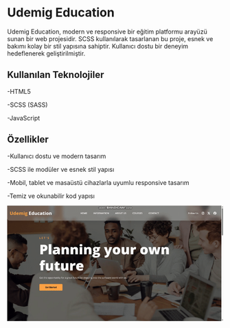 <h1> Udemig Education </h1>

Udemig Education, modern ve responsive bir eğitim platformu arayüzü sunan bir web projesidir. SCSS kullanılarak tasarlanan bu proje, esnek ve bakımı kolay bir stil yapısına sahiptir. Kullanıcı dostu bir deneyim hedeflenerek geliştirilmiştir.

<h2> Kullanılan Teknolojiler </h2>

-HTML5

-SCSS (SASS) 

-JavaScript

<h2> Özellikler </h2>

-Kullanıcı dostu ve modern tasarım

-SCSS ile modüler ve esnek stil yapısı

-Mobil, tablet ve masaüstü cihazlarla uyumlu responsive tasarım

-Temiz ve okunabilir kod yapısı

![](ekran.gif)